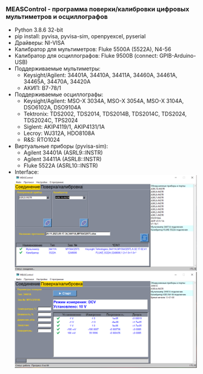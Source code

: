 ### MEASControl - программа поверки/калибровки цифровых мультиметров и осциллографов
+ Python 3.8.6 32-bit
+ pip install: pyvisa, pyvisa-sim, openpyexcel, pyserial
+ Драйверы: NI-VISA
+ Калибратор для мультиметров: Fluke 5500A (5522A), N4-56
+ Калибратор для осциллографов: Fluke 9500B (connect: GPIB-Arduino-USB)
+ Поддерживаемые мультиметры:
  + Keysight/Agilent: 34401A, 34410A, 34411A, 34460A, 34461A, 34465A, 34470A, 34420A
  + АКИП: В7-78/1
+ Поддерживаемые осциллографы:
  + Keysight/Agilent: MSO-X 3034A, MSO-X 3054A, MSO-X 3104A, DSO6102A, DSO9104A
  + Tektronix: TDS2002, TDS2014, TDS2014B, TDS2014C, TDS2024, TDS2024C, TPS2024
  + Siglent: AKIP4119/1, AKIP4131/1A
  + Lecroy: WJ312A, HDO8108A
  + R&S: RTO1024
+ Виртуальные приборы (pyvisa-sim):
  + Agilent 34401A (ASRL9::INSTR)
  + Agilent 34411A (ASRL8::INSTR)
  + Fluke 5522A (ASRL10::INSTR)
+ Interface:
![alt text](https://github.com/GlendenCrunch/MEASControl/blob/main/image/1.png)
![alt text](https://github.com/GlendenCrunch/MEASControl/blob/main/image/2.png)
